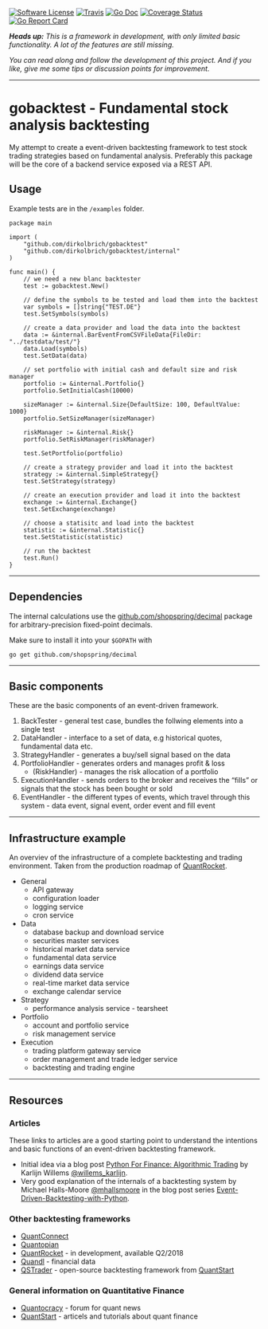 [![Software License](https://img.shields.io/badge/license-MIT-brightgreen.svg?style=flat-square)](/LICENSE.md)
[![Travis](https://img.shields.io/travis/dirkolbrich/gobacktest.svg?style=flat-square)](https://travis-ci.org/dirkolbrich/gobacktest)
[![Go Doc](https://img.shields.io/badge/godoc-reference-blue.svg?style=flat-square)](http://godoc.org/github.com/dirkolbrich/gobacktest)
[![Coverage Status](https://img.shields.io/coveralls/dirkolbrich/gobacktest/master.svg?style=flat-square)](https://coveralls.io/github/dirkolbrich/gobacktest?branch=master)
[![Go Report Card](https://goreportcard.com/badge/github.com/dirkolbrich/gobacktest?style=flat-square)](https://goreportcard.com/report/github.com/dirkolbrich/gobacktest)

_**Heads up:** This is a framework in development, with only limited basic functionality. A lot of the features are still missing._

_You can read along and follow the development of this project. And if you like, give me some tips or discussion points for improvement._

---

# gobacktest - Fundamental stock analysis backtesting 

My attempt to create a event-driven backtesting framework to test stock trading strategies based on fundamental analysis. Preferably this package will be the core of a backend service exposed via a REST API.

## Usage

Example tests are in the `/examples` folder.

```golang
package main

import (
	"github.com/dirkolbrich/gobacktest"
	"github.com/dirkolbrich/gobacktest/internal"
)

func main() {
	// we need a new blanc backtester
	test := gobacktest.New()

	// define the symbols to be tested and load them into the backtest
	var symbols = []string{"TEST.DE"}
	test.SetSymbols(symbols)

	// create a data provider and load the data into the backtest
	data := &internal.BarEventFromCSVFileData{FileDir: "../testdata/test/"}
	data.Load(symbols)
	test.SetData(data)

	// set portfolio with initial cash and default size and risk manager
	portfolio := &internal.Portfolio{}
	portfolio.SetInitialCash(10000)
	
	sizeManager := &internal.Size{DefaultSize: 100, DefaultValue: 1000}
	portfolio.SetSizeManager(sizeManager)

	riskManager := &internal.Risk{}
	portfolio.SetRiskManager(riskManager)

	test.SetPortfolio(portfolio)

	// create a strategy provider and load it into the backtest
	strategy := &internal.SimpleStrategy{}
	test.SetStrategy(strategy)

	// create an execution provider and load it into the backtest
	exchange := &internal.Exchange{}
	test.SetExchange(exchange)

	// choose a statisitc and load into the backtest
	statistic := &internal.Statistic{}
	test.SetStatistic(statistic)

	// run the backtest
	test.Run()
}
```

---
## Dependencies

The internal calculations use the [github.com/shopspring/decimal](https://github.com/shopspring/decimal) package for arbitrary-precision fixed-point decimals.

Make sure to install it into your `$GOPATH` with

	go get github.com/shopspring/decimal
---

## Basic components

These are the basic components of an event-driven framework. 

1. BackTester - general test case, bundles the follwing elements into a single test
2. DataHandler - interface to a set of data, e.g historical quotes, fundamental data etc.
3. StrategyHandler - generates a buy/sell signal based on the data
4. PortfolioHandler - generates orders and manages profit & loss
    + (RiskHandler) - manages the risk allocation of a portfolio
5. ExecutionHandler - sends orders to the broker and receives the “fills” or signals that the stock has been bought or sold
6. EventHandler - the different types of events, which travel through this system - data event, signal event, order event and fill event

---
## Infrastructure example

An overviev of the infrastructure of a complete backtesting and trading environment. Taken from the production roadmap of [QuantRocket](https://www.quantrocket.com/#product-roadmap).

- General
    + API gateway
    + configuration loader
    + logging service
    + cron service
- Data
    + database backup and download service
    + securities master services
    + historical market data service
    + fundamental data service
    + earnings data service
    + dividend data service
    + real-time market data service
    + exchange calendar service
- Strategy
    + performance analysis service - tearsheet
- Portfolio
    + account and portfolio service
    + risk management service
- Execution
    + trading platform gateway service
    + order management and trade ledger service
    + backtesting and trading engine

---
## Resources

### Articles

These links to articles are a good starting point to understand the intentions and basic functions of an event-driven backtesting framework.

- Initial idea via a blog post [Python For Finance: Algorithmic Trading](https://www.datacamp.com/community/tutorials/finance-python-trading#backtesting) by Karlijn Willems [@willems_karlijn](https://twitter.com/willems_karlijn).
- Very good explanation of the internals of a backtesting system by Michael Halls-Moore [@mhallsmoore](https://twitter.com/mhallsmoore) in the blog post series [Event-Driven-Backtesting-with-Python](https://www.quantstart.com/articles/Event-Driven-Backtesting-with-Python-Part-I).

### Other backtesting frameworks

- [QuantConnect](https://www.quantconnect.com)
- [Quantopian](https://www.quantopian.com)
- [QuantRocket](https://www.quantrocket.com) - in development, available Q2/2018
- [Quandl](https://www.quandl.com) - financial data
- [QSTrader](https://www.quantstart.com/qstrader) - open-source backtesting framework from [QuantStart](https://www.quantstart.com)

### General information on Quantitative Finance

 - [Quantocracy](http://quantocracy.com) - forum for quant news
 - [QuantStart](https://www.quantstart.com) - articels and tutorials about quant finance

